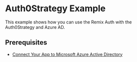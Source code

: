 # Auth0Strategy Example

This example shows how you can use the Remix Auth with the Auth0Strategy and Azure AD.

## Prerequisites

- [Connect Your App to Microsoft Azure Active Directory](https://auth0.com/docs/connections/enterprise/azure-active-directory/v2)

